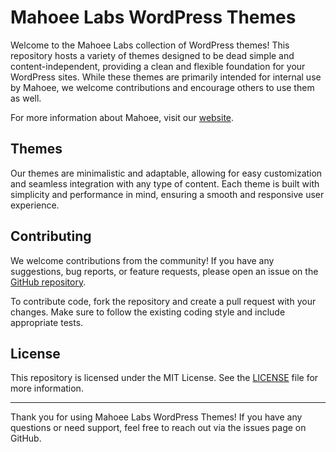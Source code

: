 # Mahoee Labs WordPress Themes

Welcome to the Mahoee Labs collection of WordPress themes! This repository hosts a variety of themes designed to be dead simple and content-independent, providing a clean and flexible foundation for your WordPress sites. While these themes are primarily intended for internal use by Mahoee, we welcome contributions and encourage others to use them as well.

For more information about Mahoee, visit our [website](https://mahoee.com).

## Themes

Our themes are minimalistic and adaptable, allowing for easy customization and seamless integration with any type of content. Each theme is built with simplicity and performance in mind, ensuring a smooth and responsive user experience.

## Contributing

We welcome contributions from the community! If you have any suggestions, bug reports, or feature requests, please open an issue on the [GitHub repository](https://github.com/mahoee-labs/wordpress-themes/issues).

To contribute code, fork the repository and create a pull request with your changes. Make sure to follow the existing coding style and include appropriate tests.

## License

This repository is licensed under the MIT License. See the [LICENSE](LICENSE) file for more information.

---

Thank you for using Mahoee Labs WordPress Themes! If you have any questions or need support, feel free to reach out via the issues page on GitHub.
